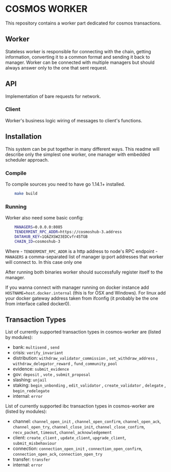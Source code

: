 # COSMOS WORKER

This repository contains a worker part dedicated for cosmos transactions.

## Worker
Stateless worker is responsible for connecting with the chain, getting information, converting it to a common format and sending it back to manager.
Worker can be connected with multiple managers but should always answer only to the one that sent request.

## API
Implementation of bare requests for network.

### Client
Worker's business logic wiring of messages to client's functions.


## Installation
This system can be put together in many different ways.
This readme will describe only the simplest one worker, one manager with embedded scheduler approach.

### Compile
To compile sources you need to have go 1.14.1+ installed.

```bash
    make build
```

### Running
Worker also need some basic config:

```bash
    MANAGERS=0.0.0.0:8085
    TENDERMINT_RPC_ADDR=https://cosmoshub-3.address
    DATAHUB_KEY=1QAZXSW23EDCvfr45TGB
    CHAIN_ID=cosmoshub-3
```

Where
    - `TENDERMINT_RPC_ADDR` is a http address to node's RPC endpoint
    - `MANAGERS` a comma-separated list of manager ip:port addresses that worker will connect to. In this case only one

After running both binaries worker should successfully register itself to the manager.

If you wanna connect with manager running on docker instance add `HOSTNAME=host.docker.internal` (this is for OSX and Windows). For linux add your docker gateway address taken from ifconfig (it probably be the one from interface called docker0).

## Transaction Types
List of currently supported transaction types in cosmos-worker are (listed by modules):
- bank:
    `multisend` , `send`
- crisis:
    `verify_invariant`
- distribution:
    `withdraw_validator_commission` , `set_withdraw_address` , `withdraw_delegator_reward` , `fund_community_pool`
- evidence:
    `submit_evidence`
- gov:
    `deposit` , `vote` , `submit_proposal`
- slashing:
    `unjail`
- staking:
    `begin_unbonding` , `edit_validator` , `create_validator` , `delegate` , `begin_redelegate`
- internal:
    `error`

List of currently supported ibc transaction types in cosmos-worker are (listed by modules):
- channel:
    `channel_open_init` , `channel_open_confirm`, `channel_open_ack`, `channel_open_try`, `channel_close_init`, `channel_close_confirm`, `recv_packet`, `timeout`, `channel_acknowledgement`
- client:
    `create_client` , `update_client`, `upgrade_client`, `submit_misbehaviour`
- connection:
    `connection_open_init` , `connection_open_confirm`, `connection_open_ack`, `connection_open_try`
- transfer:
    `transfer`
- internal:
    `error`